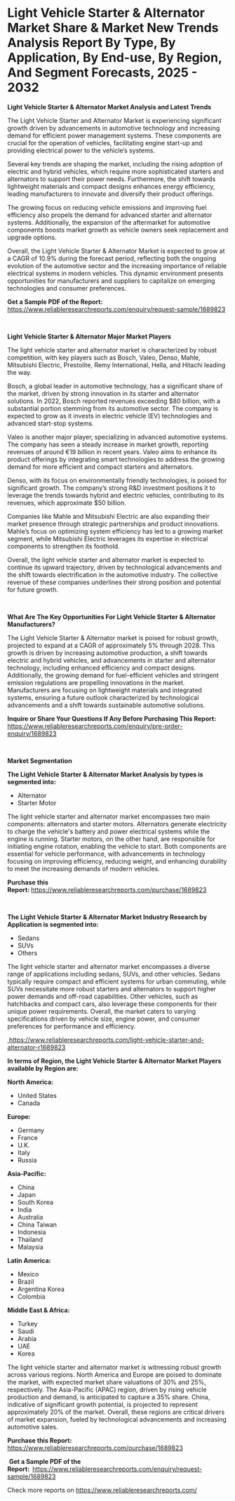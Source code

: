 <p><h1>Light Vehicle Starter & Alternator Market Share & Market New Trends Analysis Report By Type, By Application, By End-use, By Region, And Segment Forecasts, 2025 - 2032</h1></p><p><strong>Light Vehicle Starter & Alternator Market Analysis and Latest Trends</strong></p>
<p><p>The Light Vehicle Starter and Alternator Market is experiencing significant growth driven by advancements in automotive technology and increasing demand for efficient power management systems. These components are crucial for the operation of vehicles, facilitating engine start-up and providing electrical power to the vehicle’s systems. </p><p>Several key trends are shaping the market, including the rising adoption of electric and hybrid vehicles, which require more sophisticated starters and alternators to support their power needs. Furthermore, the shift towards lightweight materials and compact designs enhances energy efficiency, leading manufacturers to innovate and diversify their product offerings. </p><p>The growing focus on reducing vehicle emissions and improving fuel efficiency also propels the demand for advanced starter and alternator systems. Additionally, the expansion of the aftermarket for automotive components boosts market growth as vehicle owners seek replacement and upgrade options. </p><p>Overall, the Light Vehicle Starter & Alternator Market is expected to grow at a CAGR of 10.9% during the forecast period, reflecting both the ongoing evolution of the automotive sector and the increasing importance of reliable electrical systems in modern vehicles. This dynamic environment presents opportunities for manufacturers and suppliers to capitalize on emerging technologies and consumer preferences.</p></p>
<p><strong>Get a Sample PDF of the Report:&nbsp;</strong> <a href="https://www.reliableresearchreports.com/enquiry/request-sample/1689823?utm_campaign=3057&utm_medium=2&utm_source=Github&utm_content=ia&utm_term=26032025&utm_id=light-vehicle-starter-alternator">https://www.reliableresearchreports.com/enquiry/request-sample/1689823</a></p>
<p>&nbsp;</p>
<p><strong>Light Vehicle Starter & Alternator Major Market Players</strong></p>
<p><p>The light vehicle starter and alternator market is characterized by robust competition, with key players such as Bosch, Valeo, Denso, Mahle, Mitsubishi Electric, Prestolite, Remy International, Hella, and Hitachi leading the way. </p><p>Bosch, a global leader in automotive technology, has a significant share of the market, driven by strong innovation in its starter and alternator solutions. In 2022, Bosch reported revenues exceeding $80 billion, with a substantial portion stemming from its automotive sector. The company is expected to grow as it invests in electric vehicle (EV) technologies and advanced start-stop systems.</p><p>Valeo is another major player, specializing in advanced automotive systems. The company has seen a steady increase in market growth, reporting revenues of around €19 billion in recent years. Valeo aims to enhance its product offerings by integrating smart technologies to address the growing demand for more efficient and compact starters and alternators. </p><p>Denso, with its focus on environmentally friendly technologies, is poised for significant growth. The company’s strong R&D investment positions it to leverage the trends towards hybrid and electric vehicles, contributing to its revenues, which approximate $50 billion. </p><p>Companies like Mahle and Mitsubishi Electric are also expanding their market presence through strategic partnerships and product innovations. Mahle’s focus on optimizing system efficiency has led to a growing market segment, while Mitsubishi Electric leverages its expertise in electrical components to strengthen its foothold.</p><p>Overall, the light vehicle starter and alternator market is expected to continue its upward trajectory, driven by technological advancements and the shift towards electrification in the automotive industry. The collective revenue of these companies underlines their strong position and potential for future growth.</p></p>
<p>&nbsp;</p>
<p><strong>What Are The Key Opportunities For Light Vehicle Starter & Alternator Manufacturers?</strong></p>
<p><p>The Light Vehicle Starter & Alternator market is poised for robust growth, projected to expand at a CAGR of approximately 5% through 2028. This growth is driven by increasing automotive production, a shift towards electric and hybrid vehicles, and advancements in starter and alternator technology, including enhanced efficiency and compact designs. Additionally, the growing demand for fuel-efficient vehicles and stringent emission regulations are propelling innovations in the market. Manufacturers are focusing on lightweight materials and integrated systems, ensuring a future outlook characterized by technological advancements and a shift towards sustainable automotive solutions.</p></p>
<p><strong>Inquire or Share Your Questions If Any Before Purchasing This Report:</strong> <a href="https://www.reliableresearchreports.com/enquiry/pre-order-enquiry/1689823?utm_campaign=3057&utm_medium=2&utm_source=Github&utm_content=ia&utm_term=26032025&utm_id=light-vehicle-starter-alternator">https://www.reliableresearchreports.com/enquiry/pre-order-enquiry/1689823</a></p>
<p>&nbsp;</p>
<p><strong>Market Segmentation</strong></p>
<p><strong>The Light Vehicle Starter & Alternator Market Analysis by types is segmented into:</strong></p>
<p><ul><li>Alternator</li><li>Starter Motor</li></ul></p>
<p><p>The light vehicle starter and alternator market encompasses two main components: alternators and starter motors. Alternators generate electricity to charge the vehicle's battery and power electrical systems while the engine is running. Starter motors, on the other hand, are responsible for initiating engine rotation, enabling the vehicle to start. Both components are essential for vehicle performance, with advancements in technology focusing on improving efficiency, reducing weight, and enhancing durability to meet the increasing demands of modern vehicles.</p></p>
<p><strong>Purchase this Report:&nbsp;</strong><a href="https://www.reliableresearchreports.com/purchase/1689823?utm_campaign=3057&utm_medium=2&utm_source=Github&utm_content=ia&utm_term=26032025&utm_id=light-vehicle-starter-alternator">https://www.reliableresearchreports.com/purchase/1689823</a></p>
<p>&nbsp;</p>
<p><strong>The Light Vehicle Starter & Alternator Market Industry Research by Application is segmented into:</strong></p>
<p><ul><li>Sedans</li><li>SUVs</li><li>Others</li></ul></p>
<p><p>The light vehicle starter and alternator market encompasses a diverse range of applications including sedans, SUVs, and other vehicles. Sedans typically require compact and efficient systems for urban commuting, while SUVs necessitate more robust starters and alternators to support higher power demands and off-road capabilities. Other vehicles, such as hatchbacks and compact cars, also leverage these components for their unique power requirements. Overall, the market caters to varying specifications driven by vehicle size, engine power, and consumer preferences for performance and efficiency.</p></p>
<p><a href="https://www.reliableresearchreports.com/light-vehicle-starter-and-alternator-r1689823?utm_campaign=3057&utm_medium=2&utm_source=Github&utm_content=ia&utm_term=26032025&utm_id=light-vehicle-starter-alternator">&nbsp;https://www.reliableresearchreports.com/light-vehicle-starter-and-alternator-r1689823</a></p>
<p><strong>In terms of Region, the Light Vehicle Starter & Alternator Market Players available by Region are:</strong></p>
<p>
    <p> <strong> North America: </strong>
        <ul>
            <li>United States</li>
            <li>Canada</li>
        </ul>
        </p> 
    <p> <strong> Europe: </strong>
        <ul>
            <li>Germany</li>
            <li>France</li>
            <li>U.K.</li>
            <li>Italy</li>
            <li>Russia</li>
        </ul>
        </p> 
    <p> <strong> Asia-Pacific: </strong>
        <ul>
            <li>China</li>
            <li>Japan</li>
            <li>South Korea</li>
            <li>India</li>
            <li>Australia</li>
            <li>China Taiwan</li>
            <li>Indonesia</li>
            <li>Thailand</li>
            <li>Malaysia</li>
        </ul>
        </p> 
    <p> <strong> Latin America: </strong>
        <ul>
            <li>Mexico</li>
            <li>Brazil</li>
            <li>Argentina Korea</li>
            <li>Colombia</li>
        </ul>
        </p> 
    <p> <strong> Middle East & Africa: </strong>
        <ul>
            <li>Turkey</li>
            <li>Saudi</li>
            <li>Arabia</li>
            <li>UAE</li>
            <li>Korea</li>
        </ul>
    </p>
    </p>
<p><p>The light vehicle starter and alternator market is witnessing robust growth across various regions. North America and Europe are poised to dominate the market, with expected market share valuations of 30% and 25%, respectively. The Asia-Pacific (APAC) region, driven by rising vehicle production and demand, is anticipated to capture a 35% share. China, indicative of significant growth potential, is projected to represent approximately 20% of the market. Overall, these regions are critical drivers of market expansion, fueled by technological advancements and increasing automotive sales.</p></p>
<p><strong>Purchase this Report: </strong><a href="https://www.reliableresearchreports.com/purchase/1689823?utm_campaign=3057&utm_medium=2&utm_source=Github&utm_content=ia&utm_term=26032025&utm_id=light-vehicle-starter-alternator">https://www.reliableresearchreports.com/purchase/1689823</a></p>
<p>&nbsp;<strong>Get a Sample PDF of the Report:&nbsp;&nbsp;</strong><a href="https://www.reliableresearchreports.com/enquiry/request-sample/1689823?utm_campaign=3057&utm_medium=2&utm_source=Github&utm_content=ia&utm_term=26032025&utm_id=light-vehicle-starter-alternator">https://www.reliableresearchreports.com/enquiry/request-sample/1689823</a></p>
<p><strong></strong></p>
<p>Check more reports on <a href="https://www.reliableresearchreports.com/?utm_campaign=3057&utm_medium=2&utm_source=Github&utm_content=ia&utm_term=26032025&utm_id=light-vehicle-starter-alternator">https://www.reliableresearchreports.com/</a></p>